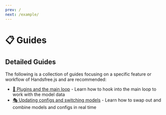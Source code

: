 ```yaml
---
prev: /
next: /example/
---
```

# 📋 Guides

## Detailed Guides

The following is a collection of guides focusing on a specific feature or workflow of Handsfree.js and are recommended:

- [🔌 Plugins and the main loop](/guide/the-loop/) - Learn how to hook into the main loop to work with the model data
- [🎭 Updating configs and switching models](/guide/updating-config/) - Learn how to swap out and combine models and configs in real time

<br>

<Content :page-key="$site.pages.find(p => p.path === '/guide/misc/').key"/>


<style lang="stylus">
  // Fixes issue where home link pagers shows up as just "/" instead of "🏠 Home"
  .prev[href='/']
    color transparent
    &:after
      color $link
      content '🏠 Home'
      position relative
      left -.85em

  .page > div .content__default h1
    font-size 1.65rem
</style>
